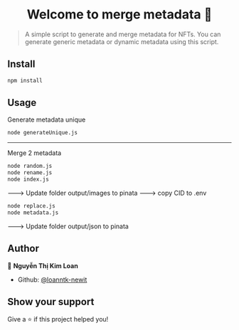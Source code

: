 <h1 align="center">Welcome to merge metadata 👋</h1>
<p>
</p>

> A simple script to generate and merge metadata for NFTs. You can generate generic metadata or dynamic metadata using this script.

## Install

```sh
npm install
```

## Usage
Generate metadata unique
```sh
node generateUnique.js
```

******

Merge 2 metadata

```sh
node random.js
node rename.js
node index.js
```

---> Update folder output/images to pinata
---> copy CID to .env

```sh
node replace.js
node metadata.js
```

---> Update folder output/json to pinata


## Author

👤 **Nguyễn Thị Kim Loan**

* Github: [@loanntk-newit](https://github.com/loanntk-newit)

## Show your support

Give a ⭐️ if this project helped you!